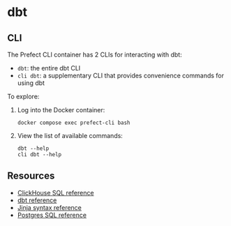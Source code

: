 # dbt

## CLI

The Prefect CLI container has 2 CLIs for interacting with dbt:

- `dbt`: the entire dbt CLI
- `cli dbt`: a supplementary CLI that provides convenience commands for using dbt

To explore:

1. Log into the Docker container:

    ```shell
    docker compose exec prefect-cli bash
    ```

2. View the list of available commands:

    ```shell
    dbt --help
    cli dbt --help
    ```

## Resources

- [ClickHouse SQL reference](https://clickhouse.com/docs/en/sql-reference)
- [dbt reference](https://docs.getdbt.com/reference/references-overview)
- [Jinja syntax reference](https://jinja.palletsprojects.com/en/3.1.x/templates/)
- [Postgres SQL reference](https://www.postgresql.org/docs/current/sql-commands.html)
